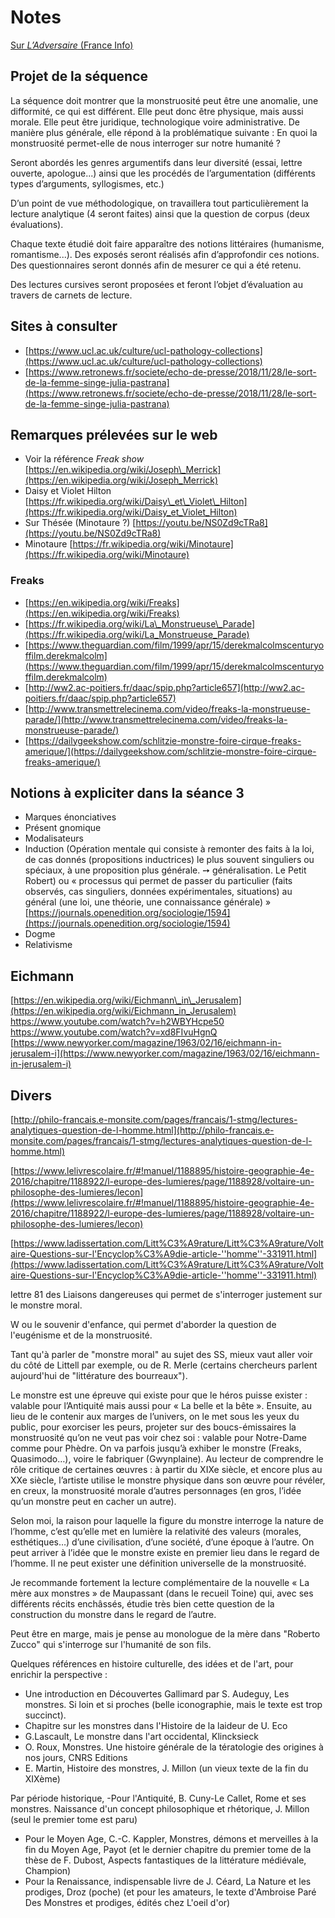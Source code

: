 # Notes

[Sur *L’Adversaire* (France Info)](https://www.francetvinfo.fr/societe/justice/j-ai-tue-tous-ceux-que-jaime-mais-je-suis-enfin-moi-pere-modele-mythomane-et-assassin-l-incroyable-histoire-de-jean-clauderomand_3138127.html)

## Projet de la séquence
La séquence doit montrer que la monstruosité peut être une anomalie, une difformité, ce qui est différent. Elle peut donc être physique, mais aussi morale. Elle peut être juridique, technologique voire administrative. De manière plus générale, elle répond à la problématique suivante : En quoi la monstruosité permet-elle de nous interroger sur notre humanité ?

Seront abordés les genres argumentifs dans leur diversité (essai, lettre ouverte, apologue...) ainsi que les procédés de l’argumentation (différents types d’arguments, syllogismes, etc.)

D’un point de vue méthodologique, on travaillera tout particulièrement la lecture analytique (4 seront faites) ainsi que la question de corpus (deux évaluations).

Chaque texte étudié doit faire apparaître des notions littéraires (humanisme, romantisme...). Des exposés seront réalisés afin d’approfondir ces notions. Des questionnaires seront donnés afin de mesurer ce qui a été retenu.

Des lectures cursives seront proposées et feront l’objet d’évaluation au travers de carnets de lecture.

## Sites à consulter

- [https://www.ucl.ac.uk/culture/ucl-pathology-collections](https://www.ucl.ac.uk/culture/ucl-pathology-collections)
- [https://www.retronews.fr/societe/echo-de-presse/2018/11/28/le-sort-de-la-femme-singe-julia-pastrana](https://www.retronews.fr/societe/echo-de-presse/2018/11/28/le-sort-de-la-femme-singe-julia-pastrana)


## Remarques prélevées sur le web

- Voir la référence *Freak show* [https://en.wikipedia.org/wiki/Joseph\_Merrick](https://en.wikipedia.org/wiki/Joseph_Merrick)
- Daisy et Violet Hilton [https://fr.wikipedia.org/wiki/Daisy\_et\_Violet\_Hilton](https://fr.wikipedia.org/wiki/Daisy_et_Violet_Hilton)
- Sur Thésée (Minotaure ?) [https://youtu.be/NS0Zd9cTRa8](https://youtu.be/NS0Zd9cTRa8)
- Minotaure [https://fr.wikipedia.org/wiki/Minotaure](https://fr.wikipedia.org/wiki/Minotaure)

### Freaks

- [https://en.wikipedia.org/wiki/Freaks](https://en.wikipedia.org/wiki/Freaks)
- [https://fr.wikipedia.org/wiki/La\_Monstrueuse\_Parade](https://fr.wikipedia.org/wiki/La_Monstrueuse_Parade)
- [https://www.theguardian.com/film/1999/apr/15/derekmalcolmscenturyoffilm.derekmalcolm](https://www.theguardian.com/film/1999/apr/15/derekmalcolmscenturyoffilm.derekmalcolm)
- [http://ww2.ac-poitiers.fr/daac/spip.php?article657](http://ww2.ac-poitiers.fr/daac/spip.php?article657)
- [http://www.transmettrelecinema.com/video/freaks-la-monstrueuse-parade/](http://www.transmettrelecinema.com/video/freaks-la-monstrueuse-parade/)
- [https://dailygeekshow.com/schlitzie-monstre-foire-cirque-freaks-amerique/](https://dailygeekshow.com/schlitzie-monstre-foire-cirque-freaks-amerique/)

## Notions à expliciter dans la séance 3

- Marques énonciatives
- Présent gnomique
- Modalisateurs
- Induction (Opération mentale qui consiste à remonter des faits à la loi, de cas donnés (propositions inductrices) le plus souvent singuliers ou spéciaux, à une proposition plus générale. ➙ généralisation. Le Petit Robert) ou « processus qui permet de passer du particulier (faits observés, cas singuliers, données expérimentales, situations) au général (une loi, une théorie, une connaissance générale) » [https://journals.openedition.org/sociologie/1594](https://journals.openedition.org/sociologie/1594)
- Dogme
- Relativisme

## Eichmann
[https://en.wikipedia.org/wiki/Eichmann\_in\_Jerusalem](https://en.wikipedia.org/wiki/Eichmann_in_Jerusalem)
https://www.youtube.com/watch?v=h2WBYHcpe50
https://www.youtube.com/watch?v=xd8FIvuHgnQ
[https://www.newyorker.com/magazine/1963/02/16/eichmann-in-jerusalem-i](https://www.newyorker.com/magazine/1963/02/16/eichmann-in-jerusalem-i)

## Divers

[http://philo-francais.e-monsite.com/pages/francais/1-stmg/lectures-analytiques-question-de-l-homme.html](http://philo-francais.e-monsite.com/pages/francais/1-stmg/lectures-analytiques-question-de-l-homme.html)

[https://www.lelivrescolaire.fr/#!manuel/1188895/histoire-geographie-4e-2016/chapitre/1188922/l-europe-des-lumieres/page/1188928/voltaire-un-philosophe-des-lumieres/lecon](https://www.lelivrescolaire.fr/#!manuel/1188895/histoire-geographie-4e-2016/chapitre/1188922/l-europe-des-lumieres/page/1188928/voltaire-un-philosophe-des-lumieres/lecon)

[https://www.ladissertation.com/Litt%C3%A9rature/Litt%C3%A9rature/Voltaire-Questions-sur-l'Encyclop%C3%A9die-article-''homme''-331911.html](https://www.ladissertation.com/Litt%C3%A9rature/Litt%C3%A9rature/Voltaire-Questions-sur-l'Encyclop%C3%A9die-article-''homme''-331911.html)


lettre 81 des Liaisons dangereuses qui permet de s'interroger justement sur le monstre moral. 

W ou le souvenir d'enfance, qui permet d'aborder la question de l'eugénisme et de la monstruosité.

Tant qu'à parler de "monstre moral" au sujet des SS, mieux vaut aller voir du côté de Littell par exemple, ou de R. Merle (certains chercheurs parlent aujourd'hui de "littérature des bourreaux"). 

Le monstre est une épreuve qui existe pour que le héros puisse exister : valable pour l’Antiquité mais aussi pour « La belle et la bête ». 
Ensuite, au lieu de le contenir aux marges de l’univers, on le met sous les yeux du public, pour exorciser les peurs, projeter sur des boucs-émissaires la monstruosité qu’on ne veut pas voir chez soi : valable pour Notre-Dame comme pour Phèdre. On va parfois jusqu’à exhiber le monstre (Freaks, Quasimodo…), voire le fabriquer (Gwynplaine). 
Au lecteur de comprendre le rôle critique de certaines œuvres : à partir du XIXe siècle, et encore plus au XXe siècle, l’artiste utilise le monstre physique dans son œuvre pour révéler, en creux, la monstruosité morale d’autres personnages (en gros, l’idée qu’un monstre peut en cacher un autre). 

Selon moi, la raison pour laquelle la figure du monstre interroge la nature de l’homme, c’est qu’elle met en lumière la relativité des valeurs (morales, esthétiques…) d’une civilisation, d’une société, d’une époque à l’autre. On peut arriver à l’idée que le monstre existe en premier lieu dans le regard de l’homme. Il ne peut exister une définition universelle de la monstruosité. 

Je recommande fortement la lecture complémentaire de la nouvelle « La mère aux monstres » de Maupassant (dans le recueil Toine) qui, avec ses différents récits enchâssés, étudie très bien cette question de la construction du monstre dans le regard de l’autre. 

Peut être en marge, mais je pense au monologue de la mère dans "Roberto Zucco" qui s'interroge sur l'humanité de son fils.

Quelques références en histoire culturelle, des idées et de l'art, pour enrichir la perspective :

- Une introduction en Découvertes Gallimard par S. Audeguy, Les monstres. Si loin et si proches (belle iconographie, mais le texte est trop succinct).
- Chapitre sur les monstres dans l'Histoire de la laideur de U. Eco
- G.Lascault, Le monstre dans l'art occidental, Klincksieck
- O. Roux, Monstres. Une histoire générale de la tératologie des origines à nos jours, CNRS Editions
- E. Martin, Histoire des monstres, J. Millon (un vieux texte de la fin du XIXème)

Par période historique,
-Pour l'Antiquité, B. Cuny-Le Callet, Rome et ses monstres. Naissance d'un concept philosophique et rhétorique, J. Millon (seul le premier tome est paru)
- Pour le Moyen Age, C.-C. Kappler, Monstres, démons et merveilles à la fin du Moyen Age, Payot (et le dernier chapitre du premier tome de la thèse de F. Dubost, Aspects fantastiques de la littérature médiévale, Champion)
- Pour la Renaissance, indispensable livre de J. Céard, La Nature et les prodiges, Droz (poche) (et pour les amateurs, le texte d'Ambroise Paré Des Monstres et prodiges, édités chez L'oeil d'or)
